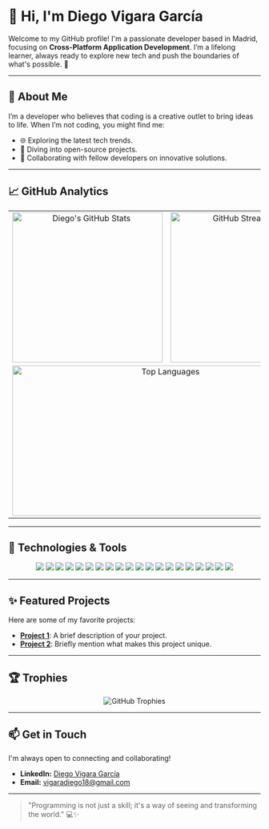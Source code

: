 # 👋 Hi, I'm Diego Vigara García

Welcome to my GitHub profile! I'm a passionate developer based in Madrid, focusing on **Cross-Platform Application Development**. I’m a lifelong learner, always ready to explore new tech and push the boundaries of what's possible. 🌱

---

## 🌟 About Me

I’m a developer who believes that coding is a creative outlet to bring ideas to life. When I’m not coding, you might find me:
- 🌐 Exploring the latest tech trends.
- 🚀 Diving into open-source projects.
- 🤝 Collaborating with fellow developers on innovative solutions.

---

## 📈 GitHub Analytics

<table align="center" style="border: none; width: 100%;">
  <tr>
    <td style="border: none; text-align: center; width: 50%;">
      <img src="https://github-readme-stats.vercel.app/api?username=Diegoo1802&show_icons=true&count_private=true&theme=radical" alt="Diego's GitHub Stats" height="300" />
    </td>
    <td style="border: none; text-align: center; width: 50%;">
      <img src="https://github-readme-streak-stats.herokuapp.com?user=Diegoo1802&theme=radical" alt="GitHub Streak Stats" height="300" />
    </td>
  </tr>
  <tr>
    <td colspan="2" style="border: none; text-align: center;">
      <img src="https://github-readme-stats.vercel.app/api/top-langs/?username=Diegoo1802&layout=compact&theme=radical" alt="Top Languages" style="height: 300px; width: 100%; object-fit: contain;" />
    </td>
  </tr>
</table>

---

## 🔧 Technologies & Tools

<p align="center">
    <img src="https://img.shields.io/badge/-Python-3776AB?style=flat&logo=python&logoColor=white" />
    <img src="https://img.shields.io/badge/-JavaScript-F7DF1E?style=flat&logo=javascript&logoColor=black" />
    <img src="https://img.shields.io/badge/-Java-007396?style=flat&logo=java&logoColor=white" />
    <img src="https://img.shields.io/badge/-C%23-239120?style=flat&logo=csharp&logoColor=white" />
    <img src="https://img.shields.io/badge/-PHP-777BB4?style=flat&logo=php&logoColor=white" />
    <img src="https://img.shields.io/badge/-C%2B%2B-00599C?style=flat&logo=cplusplus&logoColor=white" />
    <img src="https://img.shields.io/badge/-React-61DAFB?style=flat&logo=react&logoColor=black" />
    <img src="https://img.shields.io/badge/-Node.js-339933?style=flat&logo=node.js&logoColor=white" />
    <img src="https://img.shields.io/badge/-Bootstrap-7952B3?style=flat&logo=bootstrap&logoColor=white" />
    <img src="https://img.shields.io/badge/-MySQL-4479A1?style=flat&logo=mysql&logoColor=white" />
    <img src="https://img.shields.io/badge/-MongoDB-47A248?style=flat&logo=mongodb&logoColor=white" />
    <img src="https://img.shields.io/badge/-Git-F05032?style=flat&logo=git&logoColor=white" />
    <img src="https://img.shields.io/badge/-GitHub-181717?style=flat&logo=github&logoColor=white" />
    <img src="https://img.shields.io/badge/-VS_Code-007ACC?style=flat&logo=visual-studio-code&logoColor=white" />
    <img src="https://img.shields.io/badge/-Figma-F24E1E?style=flat&logo=figma&logoColor=white" />
    <img src="https://img.shields.io/badge/-AWS-FF9900?style=flat&logo=amazon-aws&logoColor=white" />
    <img src="https://img.shields.io/badge/-Kubernetes-326CE5?style=flat&logo=kubernetes&logoColor=white" />
    <img src="https://img.shields.io/badge/-Firebase-FFCA28?style=flat&logo=firebase&logoColor=black" />
    <img src="https://img.shields.io/badge/-Android-3DDC84?style=flat&logo=android&logoColor=white" />
    <img src="https://img.shields.io/badge/-Unity-100000?style=flat&logo=unity&logoColor=white" />
</p>

---

## ✨ Featured Projects

Here are some of my favorite projects:

- [**Project 1**](https://github.com/your-username/project1): A brief description of your project.
- [**Project 2**](https://github.com/your-username/project2): Briefly mention what makes this project unique.

---

## 🏆 Trophies

<p align="center">
  <img src="https://github-profile-trophy.vercel.app/?username=Diegoo1802&theme=radical&column=7" alt="GitHub Trophies" />
</p>

---

## 📫 Get in Touch

I'm always open to connecting and collaborating!

- **LinkedIn:** [Diego Vigara García](https://linkedin.com/in/diego-vigara-garcia)
- **Email:** [vigaradiego18@gmail.com](mailto:vigaradiego18@gmail.com)

---

> "Programming is not just a skill; it's a way of seeing and transforming the world." 💻✨
